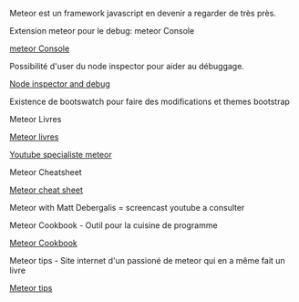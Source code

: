 Meteor est un framework javascript en devenir a regarder de très près.


Extension meteor pour le debug: meteor Console

[meteor Console](https://github.com/gandev/meteor-server-console)

Possibilité d'user du node inspector pour aider au débuggage.

[Node inspector and debug](http://stackoverflow.com/questions/14909610/how-to-debug-server-side-code-in-a-meteor-app)

Existence de bootswatch pour faire des modifications et themes bootstrap


Meteor Livres

[Meteor livres](https://leanpub.com/meteortutorial)

[Youtube specialiste meteor](http://www.youtube.com/channel/UC4-DIsbr23Z-rPe_F4JAH9w)


Meteor Cheatsheet

[Meteor cheat sheet](http://journal.gentlenode.com/meteor-5-cheatsheet/)


Meteor with Matt Debergalis = screencast youtube a consulter

Meteor Cookbook - Outil pour la cuisine de programme

[Meteor Cookbook](https://github.com/awatson1978)

Meteor tips - Site internet d'un passioné de meteor qui en a même fait un livre

[Meteor tips](http://meteortips.com/book/)